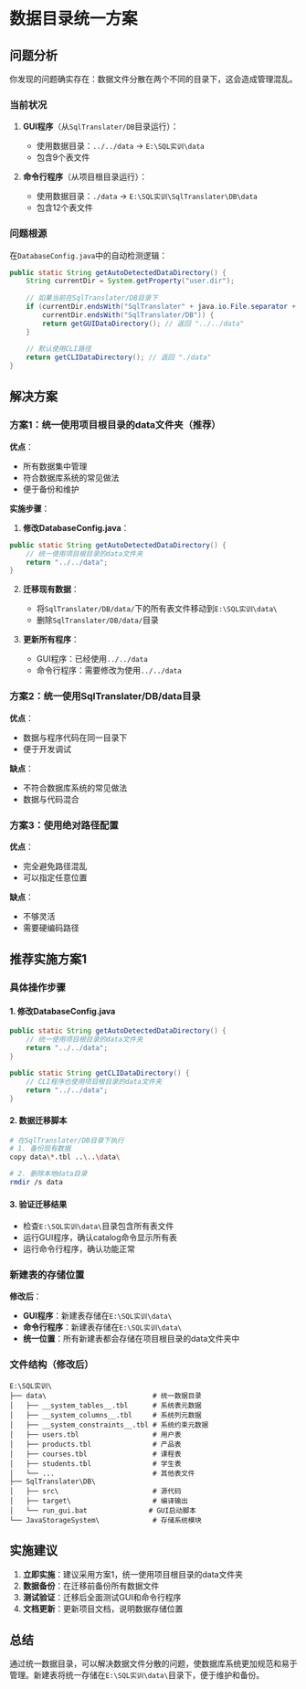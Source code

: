 # 数据目录统一方案

## 问题分析

你发现的问题确实存在：数据文件分散在两个不同的目录下，这会造成管理混乱。

### 当前状况

1. **GUI程序**（从`SqlTranslater/DB`目录运行）：
   - 使用数据目录：`../../data` → `E:\SQL实训\data`
   - 包含9个表文件

2. **命令行程序**（从项目根目录运行）：
   - 使用数据目录：`./data` → `E:\SQL实训\SqlTranslater\DB\data`
   - 包含12个表文件

### 问题根源

在`DatabaseConfig.java`中的自动检测逻辑：
```java
public static String getAutoDetectedDataDirectory() {
    String currentDir = System.getProperty("user.dir");
    
    // 如果当前在SqlTranslater/DB目录下
    if (currentDir.endsWith("SqlTranslater" + java.io.File.separator + "DB") || 
        currentDir.endsWith("SqlTranslater/DB")) {
        return getGUIDataDirectory(); // 返回 "../../data"
    }
    
    // 默认使用CLI路径
    return getCLIDataDirectory(); // 返回 "./data"
}
```

## 解决方案

### 方案1：统一使用项目根目录的data文件夹（推荐）

**优点**：
- 所有数据集中管理
- 符合数据库系统的常见做法
- 便于备份和维护

**实施步骤**：

1. **修改DatabaseConfig.java**：
```java
public static String getAutoDetectedDataDirectory() {
    // 统一使用项目根目录的data文件夹
    return "../../data";
}
```

2. **迁移现有数据**：
   - 将`SqlTranslater/DB/data/`下的所有表文件移动到`E:\SQL实训\data\`
   - 删除`SqlTranslater/DB/data/`目录

3. **更新所有程序**：
   - GUI程序：已经使用`../../data`
   - 命令行程序：需要修改为使用`../../data`

### 方案2：统一使用SqlTranslater/DB/data目录

**优点**：
- 数据与程序代码在同一目录下
- 便于开发调试

**缺点**：
- 不符合数据库系统的常见做法
- 数据与代码混合

### 方案3：使用绝对路径配置

**优点**：
- 完全避免路径混乱
- 可以指定任意位置

**缺点**：
- 不够灵活
- 需要硬编码路径

## 推荐实施方案1

### 具体操作步骤

#### 1. 修改DatabaseConfig.java
```java
public static String getAutoDetectedDataDirectory() {
    // 统一使用项目根目录的data文件夹
    return "../../data";
}

public static String getCLIDataDirectory() {
    // CLI程序也使用项目根目录的data文件夹
    return "../../data";
}
```

#### 2. 数据迁移脚本
```bash
# 在SqlTranslater/DB目录下执行
# 1. 备份现有数据
copy data\*.tbl ..\..\data\

# 2. 删除本地data目录
rmdir /s data
```

#### 3. 验证迁移结果
- 检查`E:\SQL实训\data\`目录包含所有表文件
- 运行GUI程序，确认catalog命令显示所有表
- 运行命令行程序，确认功能正常

### 新建表的存储位置

**修改后**：
- **GUI程序**：新建表存储在`E:\SQL实训\data\`
- **命令行程序**：新建表存储在`E:\SQL实训\data\`
- **统一位置**：所有新建表都会存储在项目根目录的data文件夹中

### 文件结构（修改后）

```
E:\SQL实训\
├── data\                          # 统一数据目录
│   ├── __system_tables__.tbl      # 系统表元数据
│   ├── __system_columns__.tbl     # 系统列元数据
│   ├── __system_constraints__.tbl # 系统约束元数据
│   ├── users.tbl                  # 用户表
│   ├── products.tbl               # 产品表
│   ├── courses.tbl                # 课程表
│   ├── students.tbl               # 学生表
│   └── ...                        # 其他表文件
├── SqlTranslater\DB\
│   ├── src\                       # 源代码
│   ├── target\                    # 编译输出
│   └── run_gui.bat               # GUI启动脚本
└── JavaStorageSystem\             # 存储系统模块
```

## 实施建议

1. **立即实施**：建议采用方案1，统一使用项目根目录的data文件夹
2. **数据备份**：在迁移前备份所有数据文件
3. **测试验证**：迁移后全面测试GUI和命令行程序
4. **文档更新**：更新项目文档，说明数据存储位置

## 总结

通过统一数据目录，可以解决数据文件分散的问题，使数据库系统更加规范和易于管理。新建表将统一存储在`E:\SQL实训\data\`目录下，便于维护和备份。
